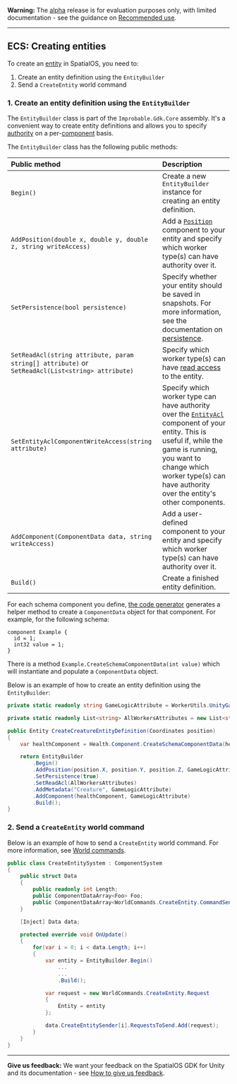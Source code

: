 **Warning:** The [alpha](https://docs.improbable.io/reference/latest/shared/release-policy#maturity-stages) release is for evaluation purposes only, with limited documentation - see the guidance on [Recommended use](../../../README.md#recommended-use).

-----


## ECS: Creating entities

To create an [entity](https://docs.improbable.io/reference/latest/shared/glossary#entity) in SpatialOS, you need to:
1. Create an entity definition using the `EntityBuilder`
2. Send a `CreateEntity` world command

### 1. Create an entity definition using the `EntityBuilder`

The `EntityBuilder` class is part of the `Improbable.Gdk.Core` assembly. It's a convenient way to create entity definitions and allows you to specify [authority](authority.md) on a per-[component](https://docs.improbable.io/reference/latest/shared/glossary#component) basis.

The `EntityBuilder` class has the following public methods:

| Public method  | Description |
| :------------- | :------------- |
| `Begin()`  | Create a new `EntityBuilder` instance for creating an entity definition. |
| `AddPosition(double x, double y, double z, string writeAccess)`  | Add a [`Position`](https://docs.improbable.io/reference/latest/shared/schema/standard-schema-library#position-required) component to your entity and specify which worker type(s) can have authority over it. |
| `SetPersistence(bool persistence)` | Specify whether your entity should be saved in snapshots. For more information, see the documentation on [persistence](https://docs.improbable.io/reference/latest/shared/glossary#persistence). |
| `SetReadAcl(string attribute, param string[] attribute)` or `SetReadAcl(List<string> attribute)` | Specify which worker type(s) can have [read access](https://docs.improbable.io/reference/latest/shared/glossary#read-and-write-access-authority) to the entity. |
| `SetEntityAclComponentWriteAccess(string attribute)` | Specify which worker type can have authority over the [`EntityAcl`](https://docs.improbable.io/reference/latest/shared/schema/standard-schema-library#entityacl-required) component of your entity. This is useful if, while the game is running, you want to change which worker type(s) can have authority over the entity's other components. |
| `AddComponent(ComponentData data, string writeAccess)` | Add a user-defined component to your entity and specify which worker type(s) can have authority over it. |
| `Build()` | Create a finished entity definition. |

For each schema component you define, [the code generator](./code-generator.md) generates a helper method to create a `ComponentData` object for that component. For example, for the following schema:

```
component Example {
  id = 1;
  int32 value = 1;
}
```
There is a method `Example.CreateSchemaComponentData(int value)` which will instantiate and populate a `ComponentData` object.


Below is an example of how to create an entity definition using the `EntityBuilder`:
```csharp
private static readonly string GameLogicAttribute = WorkerUtils.UnityGameLogic;

private static readonly List<string> AllWorkersAttributes = new List<string> { WorkerUtils.UnityGameLogic, WorkerUtils.UnityClient };

public Entity CreateCreatureEntityDefinition(Coordinates position)
{
    var healthComponent = Health.Component.CreateSchemaComponentData(healthValue: 100);

    return EntityBuilder
        .Begin()
        .AddPosition(position.X, position.Y, position.Z, GameLogicAttribute)
        .SetPersistence(true)
        .SetReadAcl(AllWorkersAttributes)
        .AddMetadata("Creature", GameLogicAttribute)
        .AddComponent(healthComponent, GameLogicAttribute)
        .Build();
}
```

### 2. Send a `CreateEntity` world command

Below is an example of how to send a `CreateEntity` world command. For more information, see [World commands](commands.md#world-commands).

```csharp
public class CreateEntitySystem : ComponentSystem
{
    public struct Data
    {
        public readonly int Length;
        public ComponentDataArray<Foo> Foo;
        public ComponentDataArray<WorldCommands.CreateEntity.CommandSender> CreateEntitySender;
    }

    [Inject] Data data;

    protected override void OnUpdate()
    {
        for(var i = 0; i < data.Length; i++)
        {
            var entity = EntityBuilder.Begin()
                ...
                ...
                .Build();

            var request = new WorldCommands.CreateEntity.Request
            {
                Entity = entity
            };

            data.CreateEntitySender[i].RequestsToSend.Add(request);
        }
    }
}
```

----
**Give us feedback:** We want your feedback on the SpatialOS GDK for Unity and its documentation  - see [How to give us feedback](../../../README.md#give-us-feedback).
